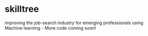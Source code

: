 # skilltree
improving the job-search industry for emerging professionals using Machine learning - More code coming soon!
